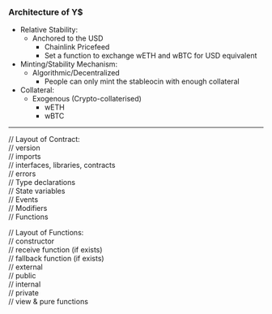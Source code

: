 ### Architecture of Y$

- Relative Stability:
  - Anchored to the USD 
    - Chainlink Pricefeed
    - Set a function to exchange wETH and wBTC for USD equivalent
- Minting/Stability Mechanism:
  - Algorithmic/Decentralized
    - People can only mint the stableocin with enough collateral
- Collateral:
  - Exogenous (Crypto-collaterised)
    - wETH
    - wBTC
  
------

// Layout of Contract:   
// version    
// imports   
// interfaces, libraries, contracts   
// errors   
// Type declarations   
// State variables   
// Events   
// Modifiers   
// Functions   

// Layout of Functions:   
// constructor   
// receive function (if exists)   
// fallback function (if exists)   
// external   
// public   
// internal   
// private   
// view & pure functions   

